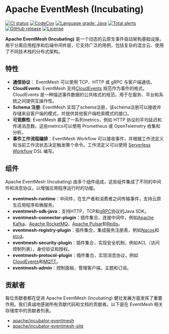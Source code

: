 # Apache EventMesh (Incubating)

[![CI status](https://github.com/apache/incubator-eventmesh/actions/workflows/ci.yml/badge.svg)](https://github.com/apache/incubator-eventmesh/actions/workflows/ci.yml)
[![CodeCov](https://codecov.io/gh/apache/incubator-eventmesh/branch/develop/graph/badge.svg)](https://codecov.io/gh/apache/incubator-eventmesh)
[![Language grade: Java](https://img.shields.io/lgtm/grade/java/g/apache/incubator-eventmesh.svg?logo=lgtm&logoWidth=18)](https://lgtm.com/projects/g/apache/incubator-eventmesh/context:java)
[![Total alerts](https://img.shields.io/lgtm/alerts/g/apache/incubator-eventmesh.svg?logo=lgtm&logoWidth=18)](https://lgtm.com/projects/g/apache/incubator-eventmesh/alerts/)
[![GitHub release](https://img.shields.io/badge/release-download-orange.svg)](https://github.com/apache/incubator-eventmesh/releases)
[![License](https://img.shields.io/badge/license-Apache%202-4EB1BA.svg)](https://www.apache.org/licenses/LICENSE-2.0.html)

**Apache EventMesh (Incubating)** 是一个动态的云原生事件驱动架构基础设施，用于分离应用程序和后端中间件层，它支持广泛的用例，包括复杂的混合云、使用了不同技术栈的分布式架构。

## 特性

- **通信协议**： EventMesh 可以使用 TCP、HTTP 或 gRPC 与客户端通信。
- **CloudEvents**: EventMesh 支持[CloudEvents](https://cloudevents.io) 规范作为事件的格式。CloudEvents 是一种描述事件数据的公共格式的规范，用于在服务、平台和系统之间提供互操作性。
- **Schema 注册**: EventMesh 实现了schema注册，该schema注册可以接收并存储来自客户端的模式，并提供其他客户端检索模式的接口。
- **可观察性**: EventMesh 暴露了一系列metrics，例如 HTTP 协议的平均延迟和传递消息数。这些metrics可以使用 Prometheus 或 OpenTelemetry 收集和分析。
- **事件工作流程编排**：EventMesh Workflow 可以接收事件，并根据工作流定义和当前工作流状态决定触发哪个命令。工作流定义可以使用 [Serverless Workflow](https://serverlessworkflow.io) DSL 编写。

## 组件

Apache EventMesh (Incubating) 由多个组件组成，这些组件集成了不同的中间件和消息协议，以增强应用程序运行时的功能。

- **eventmesh-runtime**：中间件，在生产者和消费者之间传输事件，支持云原生应用程序和微服务。
- **eventmesh-sdk-java**：支持HTTP，TCP和[gRPC](https://grpc.io/)协议的Java SDK。
- **eventmesh-connector-plugin**：插件集合，连接中间件，例如[Apache Kafka](https://kafka.apache.org/)，[Apache RocketMQ](https://rocketmq.apache.org/)，[Apache Pulsar](https://pulsar.apache.org/)和[Redis](https://redis.io/)。
- **eventmesh-registry-plugin**：插件集合，集成服务注册表，例如[Nacos](https://nacos.io/)和[etcd](https://etcd.io/)。
- **eventmesh-security-plugin**：插件集合，实现安全机制，例如ACL（访问控制列表），身份验证和授权。
- **eventmesh-protocol-plugin**：插件集合，实现消息协议，例如[CloudEvents](https://cloudevents.io/)和[MQTT](https://mqtt.org/)。
- **eventmesh-admin**：控制面板，管理客户端，主题和订阅。

## 贡献者

每位贡献者都在促进 Apache EventMesh (Incubating) 健壮发展方面发挥了重要作用。我们真诚地感谢所有贡献代码和文档的贡献者。以下是在 EventMesh 相关存储库中的贡献者列表。

- [apache/incubator-eventmesh](https://github.com/apache/incubator-eventmesh/graphs/contributors)
- [apache/incubator-eventmesh-site](https://github.com/apache/incubator-eventmesh-site/graphs/contributors)

